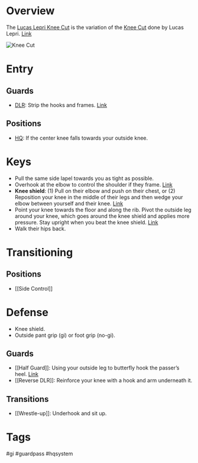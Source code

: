 # Overview
The <u> Lucas Lepri Knee Cut</u> is the variation of the [Knee Cut](obsidian://open?vault=Obsidian-BJJ-Notes&file=Guard%20Passes%2FKnee%20Cut) done by Lucas Lepri. [Link](https://www.youtube.com/watch?v=3IqCi1GXmOg)

![Knee Cut](https://cdn.evolve-mma.com/wp-content/uploads/2022/08/knee-slice-pass-bjj.jpg)
# Entry
## Guards
- [DLR](obsidian://open?vault=Obsidian-BJJ-Notes&file=Guards%2FDe%20La%20Riva): Strip the hooks and frames. [Link](https://www.youtube.com/watch?v=3IqCi1GXmOg)
## Positions
- [HQ](obsidian://open?vault=Obsidian-BJJ-Notes&file=Positions%2FHeadquarters): If the center knee falls towards your outside knee.
# Keys
- Pull the same side lapel towards you as tight as possible.
- Overhook at the elbow to control the shoulder if they frame. [Link](https://youtu.be/3IqCi1GXmOg?si=XUMxI-s71szT7O3r&t=216)
- **Knee shield**: (1) Pull on their elbow and push on their chest, or (2) Reposition your knee in the middle of their legs and then wedge your elbow between yourself and their knee. [Link](https://youtu.be/3IqCi1GXmOg?si=oqSGg4PyTXnBmQzT&t=304)
- Point your knee towards the floor and along the rib. Pivot the outside leg around your knee, which goes around the knee shield and applies more pressure. Stay upright when you beat the knee shield. [Link](https://youtu.be/3IqCi1GXmOg?si=MCDGWSUvhwUWIHMJ&t=262)
- Walk their hips back.
# Transitioning
## Positions
- [[Side Control]]
# Defense
- Knee shield.
- Outside pant grip (gi) or foot grip (no-gi).
## Guards
- [[Half Guard]]: Using your outside leg to butterfly hook the passer’s heel. [Link](https://www.youtube.com/watch?v=1kikzEqPZPQ&t=69s)
- [[Reverse DLR]]: Reinforce your knee with a hook and arm underneath it.
## Transitions
- [[Wrestle-up]]: Underhook and sit up.
# Tags
#gi #guardpass #hqsystem 